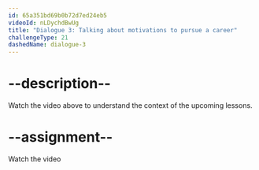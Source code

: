 ```yaml
---
id: 65a351bd69b0b72d7ed24eb5
videoId: nLDychdBwUg
title: "Dialogue 3: Talking about motivations to pursue a career"
challengeType: 21
dashedName: dialogue-3
---
```


# --description--

Watch the video above to understand the context of the upcoming lessons.

# --assignment--

Watch the video
